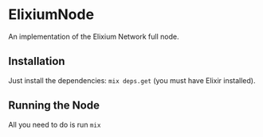 # ElixiumNode

An implementation of the Elixium Network full node.

## Installation

Just install the dependencies: `mix deps.get` (you must have Elixir installed).

## Running the Node

All you need to do is run `mix`
